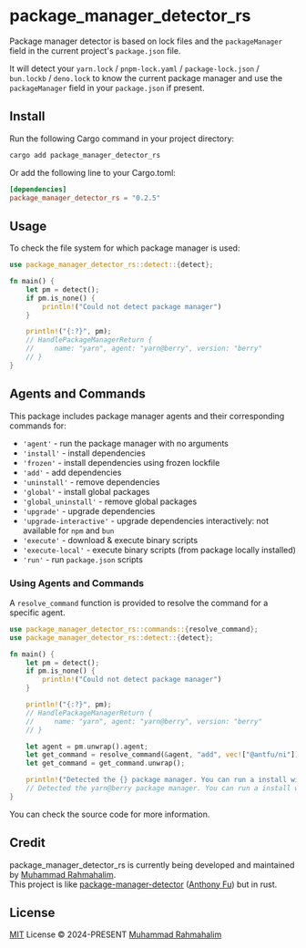 # package_manager_detector_rs

[//]: # ([![npm version][npm-version-src]][npm-version-href])

[//]: # ([![npm downloads][npm-downloads-src]][npm-downloads-href])

[//]: # ([![JSDocs][jsdocs-src]][jsdocs-href])

[//]: # ([![License][license-src]][license-href])

Package manager detector is based on lock files and the `packageManager` field in the current project's `package.json`
file.

It will detect your `yarn.lock` / `pnpm-lock.yaml` / `package-lock.json` / `bun.lockb` / `deno.lock` to know the current
package manager and use the `packageManager` field in your `package.json` if present.

## Install

Run the following Cargo command in your project directory:

```sh
cargo add package_manager_detector_rs
```

Or add the following line to your Cargo.toml:

```toml
[dependencies]
package_manager_detector_rs = "0.2.5"
```

## Usage

To check the file system for which package manager is used:

```rust
use package_manager_detector_rs::detect::{detect};

fn main() {
    let pm = detect();
    if pm.is_none() {
        println!("Could not detect package manager")
    }

    println!("{:?}", pm);
    // HandlePackageManagerReturn { 
    //     name: "yarn", agent: "yarn@berry", version: "berry"
    // }
}
```

## Agents and Commands

This package includes package manager agents and their corresponding commands for:

- `'agent'` - run the package manager with no arguments
- `'install'` - install dependencies
- `'frozen'` - install dependencies using frozen lockfile
- `'add'` - add dependencies
- `'uninstall'` - remove dependencies
- `'global'` - install global packages
- `'global_uninstall'` - remove global packages
- `'upgrade'` - upgrade dependencies
- `'upgrade-interactive'` - upgrade dependencies interactively: not available for `npm` and `bun`
- `'execute'` - download & execute binary scripts
- `'execute-local'` - execute binary scripts (from package locally installed)
- `'run'` - run `package.json` scripts

### Using Agents and Commands

A `resolve_command` function is provided to resolve the command for a specific agent.

```rust
use package_manager_detector_rs::commands::{resolve_command};
use package_manager_detector_rs::detect::{detect};

fn main() {
    let pm = detect();
    if pm.is_none() {
        println!("Could not detect package manager")
    }

    println!("{:?}", pm);
    // HandlePackageManagerReturn {
    //     name: "yarn", agent: "yarn@berry", version: "berry"
    // }

    let agent = pm.unwrap().agent;
    let get_command = resolve_command(&agent, "add", vec!["@antfu/ni"]);
    let get_command = get_command.unwrap();

    println!("Detected the {} package manager. You can run a install with {} {}", &agent, get_command.command, get_command.args.join(" "))
    // Detected the yarn@berry package manager. You can run a install with yarn add @antfu/ni
}
```

You can check the source code for more information.

## Credit

package_manager_detector_rs is currently being developed and maintained
by [Muhammad Rahmahalim](https://github.com/oxwazz).<br>
This project is
like [package-manager-detector](https://github.com/antfu-collective/package-manager-detector) ([Anthony Fu](https://github.com/antfu))
but in rust.

## License

[MIT](./LICENSE) License © 2024-PRESENT [Muhammad Rahmahalim](https://github.com/oxwazz)

[//]: # (<!-- Badges -->)

[//]: # ()

[//]: # ([npm-version-src]: https://img.shields.io/npm/v/package-manager-detector?style=flat&colorA=18181B&colorB=F0DB4F)

[//]: # ([npm-version-href]: https://npmjs.com/package/package-manager-detector)

[//]: # ([npm-downloads-src]: https://img.shields.io/npm/dm/package-manager-detector?style=flat&colorA=18181B&colorB=F0DB4F)

[//]: # ([npm-downloads-href]: https://npmjs.com/package/package-manager-detector)

[//]: # ([jsdocs-src]: https://img.shields.io/badge/jsdocs-reference-080f12?style=flat&colorA=18181B&colorB=F0DB4F)

[//]: # ([jsdocs-href]: https://www.jsdocs.io/package/package-manager-detector)

[//]: # ([license-src]: https://img.shields.io/github/license/antfu-collective/package-manager-detector.svg?style=flat&colorA=18181B&colorB=F0DB4F)

[//]: # ([license-href]: https://github.com/antfu-collective/package-manager-detector/blob/main/LICENSE)
